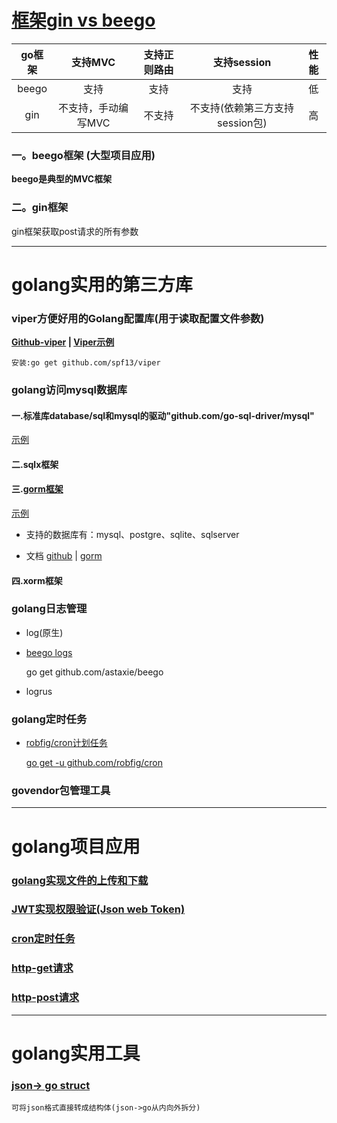 # [框架gin vs beego](https://www.imooc.com/video/18638)

go框架|支持MVC|支持正则路由|支持session|性能
:---:|:---:|:---:|:---:|:---:
beego|支持            |支持   | 支持|低
gin  |不支持，手动编写MVC|不支持 |不支持(依赖第三方支持session包)|高

### 一。beego框架 (大型项目应用)

**beego是典型的MVC框架**

### 二。gin框架

gin框架获取post请求的所有参数

-----------------------------------------

# golang实用的第三方库

### viper方便好用的Golang配置库(用于读取配置文件参数)

**[Github-viper](https://github.com/spf13/viper) | [Viper示例](resources/gosrc/opFiles/viper.txt)**

    安装:go get github.com/spf13/viper

### golang访问mysql数据库

#### 一.标准库database/sql和mysql的驱动"github.com/go-sql-driver/mysql"

[示例](https://blog.csdn.net/lengyuezuixue/article/details/79148762)

#### 二.sqlx框架

#### 三.[gorm框架](http://gorm.book.jasperxu.com/advanced.html#sb)

[示例](resources/gosrc/orm/gorm.txt)

+ 支持的数据库有：mysql、postgre、sqlite、sqlserver

+ 文档 [github](https://github.com/jinzhu/gorm) | [gorm](http://gorm.io/)

#### 四.xorm框架

### golang日志管理

+ log(原生)

+ [beego logs](resources/gosrc/logs/logs-beego.txt)

    go get github.com/astaxie/beego

+ logrus

### golang定时任务

+ [robfig/cron计划任务](https://www.cnblogs.com/zuxingyu/p/6023919.html)

  [go get -u github.com/robfig/cron](https://studygolang.com/articles/10967)


### govendor包管理工具



-----------------------------------------

# golang项目应用

### [golang实现文件的上传和下载](resources/gosrc/opFiles/文件上传和下载.txt)

### [JWT实现权限验证(Json web Token)](https://www.cnblogs.com/kaixinyufeng/p/9651304.html)

### [cron定时任务](resources/gosrc/jobs/cron.txt)

### [http-get请求](resources/gosrc/http/http-get.txt)

### [http-post请求](resources/gosrc/http/http-post.txt)

-----------------------------------------

# golang实用工具

### [json-> go struct](https://mholt.github.io/json-to-go/)

    可将json格式直接转成结构体(json->go从内向外拆分)